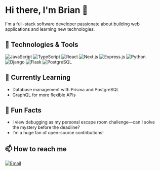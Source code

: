 # Hi there, I'm Brian 👋

I'm a full-stack software developer passionate about building web applications and learning new technologies. 

## 🚀 Technologies & Tools

![JavaScript](https://img.shields.io/badge/-JavaScript-F7DF1E?style=flat-square&logo=javascript&logoColor=black)
![TypeScript](https://img.shields.io/badge/-TypeScript-007ACC?style=flat-square&logo=typescript&logoColor=white)
![React](https://img.shields.io/badge/-React-61DAFB?style=flat-square&logo=react&logoColor=black)
![Next.js](https://img.shields.io/badge/-Next.js-000000?style=flat-square&logo=next.js&logoColor=white)
![Express.js](https://img.shields.io/badge/-Express.js-000000?style=flat-square&logo=express&logoColor=white)
![Python](https://img.shields.io/badge/-Python-3776AB?style=flat-square&logo=python&logoColor=white)
![Django](https://img.shields.io/badge/-Django-092E20?style=flat-square&logo=django&logoColor=white)
![Flask](https://img.shields.io/badge/-Flask-000000?style=flat-square&logo=flask&logoColor=white)
![PostgreSQL](https://img.shields.io/badge/-PostgreSQL-4169E1?style=flat-square&logo=postgresql&logoColor=white)

## 🌱 Currently Learning

- Database management with Prisma and PostgreSQL
- GraphQL for more flexible APIs

## 🎯 Fun Facts

- I view debugging as my personal escape room challenge—can I solve the mystery before the deadline?
- I’m a huge fan of open-source contributions!

## 📫 How to reach me


[![Email](https://img.shields.io/badge/Email-brianhilsden@gmail.com-orange?style=flat-square&logo=gmail)](mailto:brianhilsden@gmail.com)

